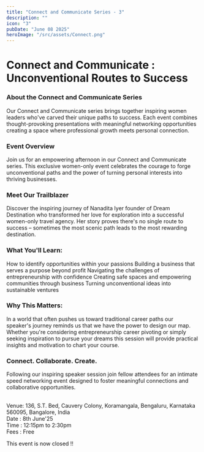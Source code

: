 ```yaml
---
title: "Connect and Communicate Series - 3"
description: ""
icon: "3"
pubDate: "June 08 2025"
heroImage: "/src/assets/Connect.png"
---
```

<h1>Connect and Communicate : Unconventional Routes to Success</h1>
<h3>About the Connect and Communicate Series</h3>
Our Connect and Communicate series brings together inspiring women leaders who've carved their unique paths to success. Each event combines thought-provoking presentations with meaningful networking opportunities creating a space where professional growth meets personal connection.<br>

<h3>Event Overview</h3>
Join us for an empowering afternoon in our Connect and Communicate series. This exclusive women-only event celebrates the courage to forge unconventional paths and the power of turning personal interests into thriving businesses.<br>

<h3>Meet Our Trailblazer</h3>
Discover the inspiring journey of Nanadita Iyer founder of Dream Destination who transformed her love for exploration into a successful women-only travel agency. Her story proves there's no single route to success – sometimes the most scenic path leads to the most rewarding destination.<br>

<h3>What You'll Learn:</h3>
How to identify opportunities within your passions
Building a business that serves a purpose beyond profit
Navigating the challenges of entrepreneurship with confidence
Creating safe spaces and empowering communities through business
Turning unconventional ideas into sustainable ventures

<h3>Why This Matters:</h3>
In a world that often pushes us toward traditional career paths our speaker's journey reminds us that we have the power to design our map. Whether you're considering entrepreneurship career pivoting or simply seeking inspiration to pursue your dreams this session will provide practical insights and motivation to chart your course.

<h3>Connect. Collaborate. Create.</h3>
Following our inspiring speaker session join fellow attendees for an intimate speed networking event designed to foster meaningful connections and collaborative opportunities.<br><br>

Venue: 136, S.T. Bed, Cauvery Colony, Koramangala, Bengaluru, Karnataka 560095, Bangalore, India<br>
Date : 8th June'25<br>
Time : 12:15pm to 2:30pm<br>
Fees : Free <br>

This event is now closed !!